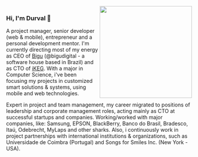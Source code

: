 <img align="right" src="https://hostu.info/uploads/durvalpereira-vertical-resized.png" alt="" width=250px/>

### Hi, I'm Durval 👋

A project manager, senior developer (web & mobile), entrepreneur and a personal development mentor. I'm currently directing most of my energy as CEO of [Bigu](http://bigu.digital) (@bigudigital - a software house based in Brazil) and as CTO of [iKEG](https://ikeg.com.br). With a major in Computer Science, i've been focusing my projects in customized smart solutions & systems, using mobile and web technologies.

Expert in project and team management, my career migrated to positions of leadership and corporate management roles, acting mainly as CTO at successful startups and companies. Working/worked with major companies, like: Samsung, EPSON, BlackBerry, Banco do Brasil, Bradesco, Itaú, Odebrecht, MyLaps and other sharks. Also, i continuously work in project partnerships with international institutions & organizations, such as Universidade de Coimbra (Portugal) and Songs for Smiles Inc. (New York - USA).
